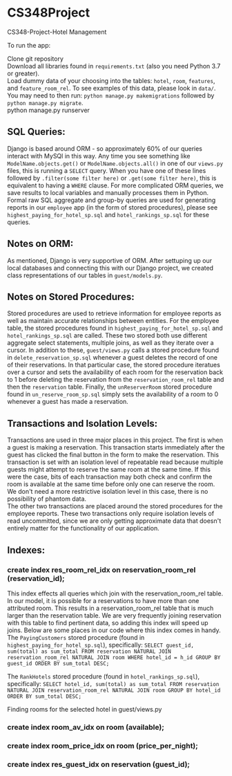 # CS348Project
CS348-Project-Hotel Management <br />

To run the app: <br />

Clone git repository<br />
Download all libraries found in `requirements.txt` (also you need Python 3.7 or greater).<br />
Load dummy data of your choosing into the tables: `hotel`, `room`, `features`, and `feature_room_rel`.
To see examples of this data, please look in `data/`.<br />
You may need to then run: `python manage.py makemigrations` followed by `python manage.py migrate`.<br />
python manage.py runserver <br />


## SQL Queries:

Django is based around ORM - so approximately 60% of our queries interact with MySQl
in this way. Any time you see something like `ModelName.objects.get()` or `ModelName.objects.all()`
in one of our `views.py` files, this is running a `SELECT` query. When you have one of these lines
followed by `.filter(some filter here)` or `.get(some filter here)`, this is equivalent to having a `WHERE` clause. 
For more complicated ORM queries, we save results to local variables and manually processes them in Python.<br />
Formal raw SQL aggregate and group-by queries are used for generating reports in our `employee` app (in the form of stored procedures), please see `highest_paying_for_hotel_sp.sql` and `hotel_rankings_sp.sql` for these queries.<br />

## Notes on ORM:

As mentioned, Django is very supportive of ORM. After settuping up our local databases and connecting 
this with our Django project, we created class representations of our tables in `guest/models.py`.

## Notes on Stored Procedures:

Stored procedures are used to retrieve information for employee reports as well as maintain accurate 
relationships between entities. For the employee table, the stored procedures found in `highest_paying_for_hotel_sp.sql` and `hotel_rankings_sp.sql` are called. These two stored both use different aggregate select statements, multiple joins, as well as they iterate over a cursor. In addition to these, `guest/views.py` calls a stored procedure found in `delete_reservation_sp.sql` whenever a guest deletes the record of one of their reservations. In that particular case, the stored procedure iteratues over a cursor and sets the availability of each room for the reservation back to 1 before deleting the reservation from the `reservation_room_rel` table and then the `reservation` table. Finally, the `unReserverRoom` stored procedure found in `un_reserve_room_sp.sql` simply sets the availability of a room to 0 whenever a guest has made a reservation.

## Transactions and Isolation Levels:

Transactions are used in three major places in this project. The first is when a guest is making a reservation. This transaction starts immediately after the guest has clicked the final button in the form to make the reservation. This transaction is set with an isolation level of repeatable read because multiple guests might attempt to reserve the same room at the same time. If this were the case, bits of each transaction may both check and confirm the room is available at the same time before only one can reserve the room. We don't need a more restrictive isolation level in this case, there is no possibility of phantom data.<br/>
The other two transactions are placed around the stored procedures for the employee reports. These two transactions only require isolation levels of read uncommitted, since we are only getting approximate data that doesn't entirely matter for the functionality of our application.

## Indexes:<br />

### create index res_room_rel_idx on reservation_room_rel (reservation_id); <br />
This index effects all queries which join with the reservation_room_rel table. In our model, it is possible for a reservations to have more than one attributed room. This results in a reservation_room_rel table that is much larger than the reservation table. We are very frequently joining reservation with this table to find pertinent data, so adding this index will speed up joins. Below are some places in our code where this index comes in handy.</br>
The `PayingCustomers` stored procedure (found in `highest_paying_for_hotel_sp.sql`), specifically:
`
SELECT guest_id, sum(total) as sum_total
FROM reservation
NATURAL JOIN reservation_room_rel
NATURAL JOIN room
WHERE hotel_id = h_id
GROUP BY guest_id
ORDER BY sum_total DESC;
`

The `RankHotels` stored procedure (found in `hotel_rankings_sp.sql`), specifically:
`
SELECT hotel_id, sum(total) as sum_total
FROM reservation
NATURAL JOIN reservation_room_rel
NATURAL JOIN room
GROUP BY hotel_id
ORDER BY sum_total DESC;
`


Finding rooms for the selected hotel in guest/views.py


### create index room_av_idx on room (available); <br />
### create index room_price_idx on room (price_per_night); <br />
### create index res_guest_idx on reservation (guest_id); <br />

